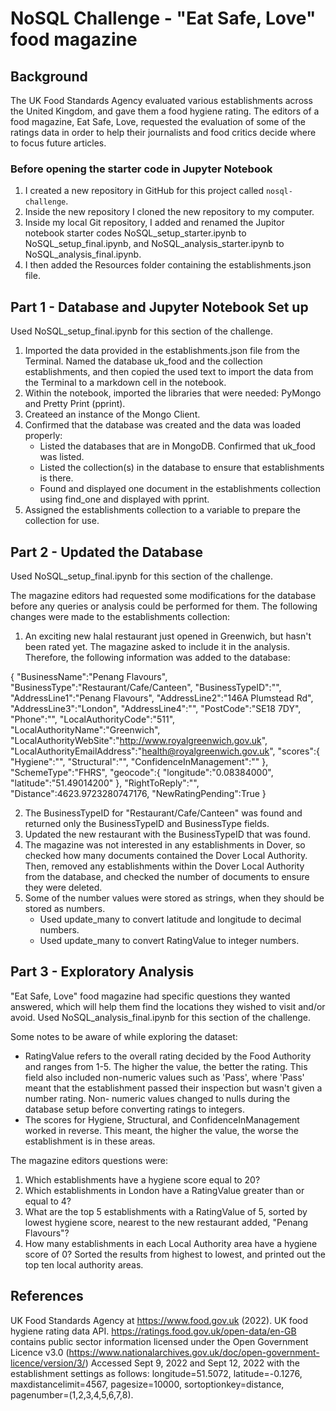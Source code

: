 # NoSQL Challenge - "Eat Safe, Love" food magazine

## Background

The UK Food Standards Agency evaluated various establishments across the United Kingdom, and gave them a food hygiene rating. The editors of a food magazine, Eat Safe, Love, requested the evaluation of some of the ratings data in order to help their journalists and food critics decide where to focus future articles.

### Before opening the starter code in Jupyter Notebook

1. I created a new repository in GitHub for this project called `nosql-challenge`. 
2. Inside the new repository I cloned the new repository to my computer.
3. Inside my local Git repository, I added and renamed the Jupitor notebook starter codes NoSQL_setup_starter.ipynb to NoSQL_setup_final.ipynb, and             NoSQL_analysis_starter.ipynb to NoSQL_analysis_final.ipynb.
4. I then added the Resources folder containing the establishments.json file.

## Part 1 - Database and Jupyter Notebook Set up

Used NoSQL_setup_final.ipynb for this section of the challenge.

1. Imported the data provided in the establishments.json file from the Terminal. Named the database uk_food and the collection establishments, and then copied the used text to import the data from the Terminal to a markdown cell in the notebook.
2. Within the notebook, imported the libraries that were needed: PyMongo and Pretty Print (pprint).
3. Createed an instance of the Mongo Client.
4. Confirmed that the database was created and the data was loaded properly:
   - Listed the databases that are in MongoDB. Confirmed that uk_food was listed.
   - Listed the collection(s) in the database to ensure that establishments is there.
   - Found and displayed one document in the establishments collection using find_one and displayed with pprint.
5. Assigned the establishments collection to a variable to prepare the collection for use.
    
## Part 2 - Updated the Database

Used NoSQL_setup_final.ipynb for this section of the challenge.

The magazine editors had requested some modifications for the database before any queries or analysis could be performed for them. The following changes were made to the establishments collection:

1. An exciting new halal restaurant just opened in Greenwich, but hasn't been rated yet. The magazine asked to include it in the analysis. Therefore, the following information was added to the database:

{   "BusinessName":"Penang Flavours",
    "BusinessType":"Restaurant/Cafe/Canteen",
    "BusinessTypeID":"",
    "AddressLine1":"Penang Flavours",
    "AddressLine2":"146A Plumstead Rd",
    "AddressLine3":"London",
    "AddressLine4":"",
    "PostCode":"SE18 7DY",
    "Phone":"",
    "LocalAuthorityCode":"511",
    "LocalAuthorityName":"Greenwich",
    "LocalAuthorityWebSite":"http://www.royalgreenwich.gov.uk",
    "LocalAuthorityEmailAddress":"health@royalgreenwich.gov.uk",
    "scores":{
        "Hygiene":"",
        "Structural":"",
        "ConfidenceInManagement":""
    },
    "SchemeType":"FHRS",
    "geocode":{
        "longitude":"0.08384000",
        "latitude":"51.49014200"
    },
    "RightToReply":"",
    "Distance":4623.9723280747176,
    "NewRatingPending":True
}

2. The BusinessTypeID for "Restaurant/Cafe/Canteen" was found and returned only the BusinessTypeID and BusinessType fields.
3. Updated the new restaurant with the BusinessTypeID that was found.
4. The magazine was not interested in any establishments in Dover, so checked how many documents contained the Dover Local Authority. Then, removed any establishments within the Dover Local Authority from the database, and checked the number of documents to ensure they were deleted.
5. Some of the number values were stored as strings, when they should be stored as numbers.
   - Used update_many to convert latitude and longitude to decimal numbers.
   - Used update_many to convert RatingValue to integer numbers.

## Part 3 - Exploratory Analysis

"Eat Safe, Love" food magazine had specific questions they wanted answered, which will help them find the locations they wished to visit and/or avoid.
Used NoSQL_analysis_final.ipynb for this section of the challenge.

Some notes to be aware of while exploring the dataset:
- RatingValue refers to the overall rating decided by the Food Authority and ranges from 1-5. The higher the value, the better the rating.
  This field also included non-numeric values such as 'Pass', where 'Pass' meant that the establishment passed their inspection but wasn't given a number rating. Non-         numeric values changed to nulls during the database setup before converting ratings to integers.
- The scores for Hygiene, Structural, and ConfidenceInManagement worked in reverse. This meant, the higher the value, the worse the establishment is in these areas.

The magazine editors questions were:
1) Which establishments have a hygiene score equal to 20?
2) Which establishments in London have a RatingValue greater than or equal to 4?
3) What are the top 5 establishments with a RatingValue of 5, sorted by lowest hygiene score, nearest to the new restaurant added, "Penang Flavours"?
4) How many establishments in each Local Authority area have a hygiene score of 0? Sorted the results from highest to lowest, and printed out the top ten local authority areas.

## References

UK Food Standards Agency at https://www.food.gov.uk (2022). 
UK food hygiene rating data API. https://ratings.food.gov.uk/open-data/en-GB contains public sector information licensed under the Open Government Licence v3.0 (https://www.nationalarchives.gov.uk/doc/open-government-licence/version/3/)
Accessed Sept 9, 2022 and Sept 12, 2022 with the establishment settings as follows: longitude=51.5072, latitude=-0.1276, maxdistancelimit=4567, pagesize=10000, sortoptionkey=distance, pagenumber=(1,2,3,4,5,6,7,8).
